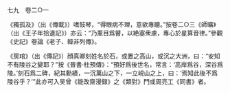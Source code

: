 七九　卷二○一

《獨孤及》（出《傳載》）嗜鼓琴，“得眼病不理，意欲專聽。”按卷二○三《師曠》（出《王子年拾遺記》）亦云：“乃薰目爲瞽，以絶塞衆慮，專心於星算音律。”參觀《史記》卷論《老子、韓非列傳》。

《房琯》（出《傳記》）顔真卿刻姓名於石，或置之高山，或沉之大洲，曰：“安知不有陵谷之變耶？”按《晉書·杜預傳》：“預好爲後世名，常言：‘高岸爲谷，深谷爲陵。’刻石爲二碑，紀其勳績，一沉萬山之下，一立峴山之上，曰：‘焉知此後不爲陵谷乎？’”此亦可入吴曾《能改齋漫録》之《類對》門或周亮工《同書》者。